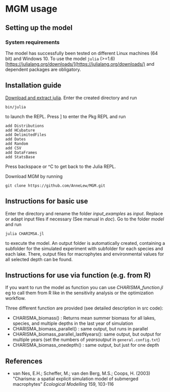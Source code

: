 # MGM usage

## Setting up the model

### System requirements
The model has successfully been tested on different Linux machines (64 bit) and Windows 10. To use the model `julia` (>=1.6) [https://julialang.org/downloads/](https://julialang.org/downloads/) and dependent packages are obligatory. 


## Installation guide
[Download and extract julia](https://julialang.org/downloads/). Enter the created directory and run
```
bin/julia
```
to launch the REPL. Press ] to enter the Pkg REPL and run

```
add Distributions
add HCubature
add DelimitedFiles
add Dates
add Random
add CSV
add DataFrames
add StatsBase
``` 
Press backspace or ^C to get back to the Julia REPL.

Download MGM by running

```
git clone https://github.com/AnneLew/MGM.git
```


## Instructions for basic use
Enter the directory and rename the folder *input_examples* as *input*. Replace or adapt input files if necessary (See manual in *doc*). Go to the folder *model* and run
```
julia CHARIMSA.jl
```
to execute the model. 
An output folder is automatically created, containing a subfolder for the simulated experiment with subfolder for each species and each lake. There, output files for macrophytes and environmental values for all selected depth can be found. 



## Instructions for use via function (e.g. from R)
If you want to run the model as function you can use *CHARISMA_function.jl* eg to call them from R like in the sensitivity analysis or the optimization workflow. 

Three different function are provided (see detailed description in src code): 
- CHARISMA_biomass() : Returns mean summer biomass for all lakes, species, and multiple depths in the last year of simulation
- CHARISMA_biomass_parallel() : same output, but runs in parallel
- CHARISMA_biomass_parallel_lastNyears(): same output, but output for multiple years (set the numbers of *yearsoutput* in `general.config.txt`)
- CHARISMA_biomass_onedepth() : same output, but just for one depth


## References

- van Nes, E.H.; Scheffer, M.; van den Berg, M.S.; Coops, H. (2003) "Charisma:
  a spatial explicit simulation model of submerged macrophytes" 
  *Ecological Modelling* 159, 103-116

